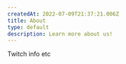 ```yaml
---
createdAt: 2022-07-09T21:37:21.006Z
title: About
type: default
description: Learn more about us!
---
```

Twitch info etc